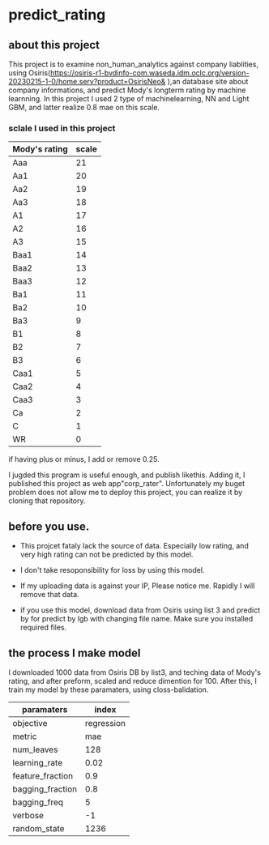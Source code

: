# predict_rating
## about this project
This project is to examine non_human_analytics against company liablities, using Osiris(https://osiris-r1-bvdinfo-com.waseda.idm.oclc.org/version-20230215-1-0/home.serv?product=OsirisNeo& ),an database site about company informations, and predict Mody's longterm rating by machine learnning. In this project I used 2 type of machinelearning, NN and Light GBM, and latter realize 0.8 mae on this scale.  
  
### sclale I used in this project
| Mody's rating | scale |
| --------------- | -------- |
| Aaa             | 21       |
| Aa1             | 20       |
| Aa2             | 19       |
| Aa3             | 18       |
| A1              | 17       |
| A2              | 16       |
| A3              | 15       |
| Baa1            | 14       |
| Baa2            | 13       |
| Baa3            | 12       |
| Ba1             | 11       |
| Ba2             | 10       |
| Ba3             | 9        |
| B1              | 8        |
| B2              | 7        |
| B3              | 6        |
| Caa1            | 5        |
| Caa2            | 4        |
| Caa3            | 3        |
| Ca              | 2        |
| C               | 1        |
| WR              | 0        |
  
 if having plus or minus, I add or remove 0.25.
   
 I jugded this program is useful enough, and publish likethis.
 Adding it, I published this project as web app"corp_rater". Unfortunately my buget problem does not allow me to deploy this project, you can realize it by cloning that repository.
 
 ## before you use.
- This projcet fataly lack the source of data. Especially low rating, and very high rating can not be predicted by this model.
- I don't take resoponsibility for loss by using this model.
- If my uploading data is against your IP, Please notice me. Rapidly I will remove that data.
  
 - if you use this model, download data from Osiris using list 3 and predict by for predict by lgb with changing file name. Make sure you installed required files.

## the process I make model
  I downloaded 1000 data from Osiris DB by list3, and teching data of Mody's rating, and after preform, scaled and reduce dimention for 100. After this, I train my model by these paramaters, using closs-balidation.
  
  | paramaters       | index          |
| --------------- | ----------- |
| objective       | regression  |
| metric          | mae         |
| num_leaves      | 128         |
| learning_rate   | 0.02        |
| feature_fraction| 0.9         |
| bagging_fraction| 0.8         |
| bagging_freq    | 5           |
| verbose         | -1          |
| random_state    | 1236        |
